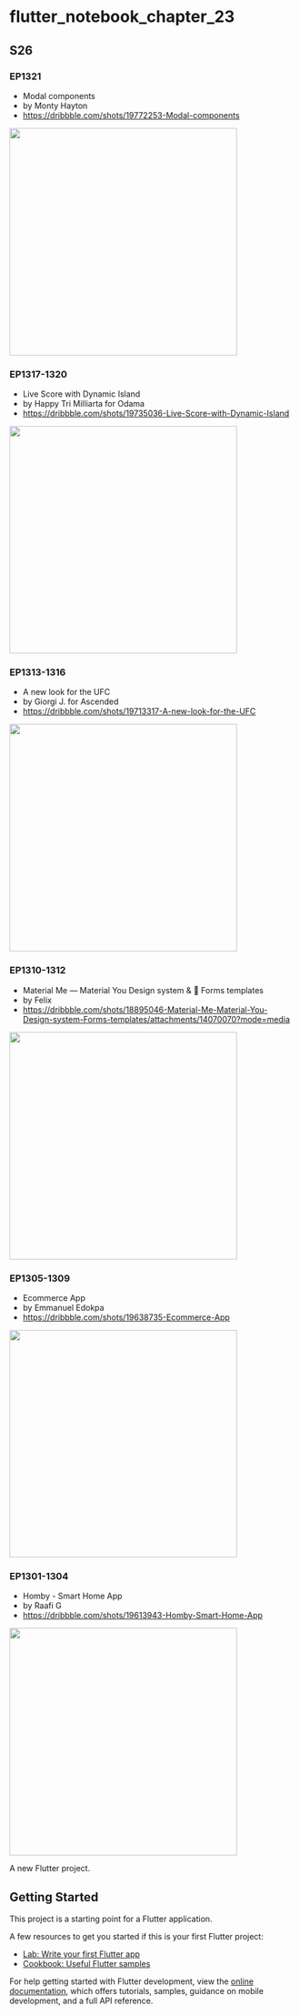 # flutter_notebook_chapter_23

## S26

### EP1321

- Modal components
- by Monty Hayton
- https://dribbble.com/shots/19772253-Modal-components

<img src="https://cdn.dribbble.com/userupload/3910821/file/original-3adeb3b9cabf99102bf3ba71d648c554.png?compress=1&resize=1600x1200" width="400px"/>

### EP1317-1320

- Live Score with Dynamic Island
- by Happy Tri Milliarta for Odama
- https://dribbble.com/shots/19735036-Live-Score-with-Dynamic-Island

<img src="https://cdn.dribbble.com/userupload/3877267/file/original-58f3ad73f06735c0f88b75b81c3caf7b.png?compress=1&resize=1600x1200" width="400px"/>

### EP1313-1316

- A new look for the UFC
- by Giorgi J. for Ascended
- https://dribbble.com/shots/19713317-A-new-look-for-the-UFC

<img src="https://cdn.dribbble.com/userupload/3858410/file/original-e962ece67a644f6bbee470084475696d.png?compress=1&resize=1200x900" width="400px"/>

### EP1310-1312

- Material Me — Material You Design system & 💬 Forms templates
- by Felix
- https://dribbble.com/shots/18895046-Material-Me-Material-You-Design-system-Forms-templates/attachments/14070070?mode=media

<img src="https://cdn.dribbble.com/users/1047314/screenshots/18895046/media/3a8e189efb0cdba805fec058a2db617c.jpg" width="400px"/>

### EP1305-1309

- Ecommerce App
- by Emmanuel Edokpa
- https://dribbble.com/shots/19638735-Ecommerce-App

<img src="https://cdn.dribbble.com/userupload/3793994/file/original-2c929bda0d6cdc64d9cdf27846f64113.jpg?compress=1&resize=1200x900" width="400px"/>

### EP1301-1304

- Homby - Smart Home App
- by Raafi G
- https://dribbble.com/shots/19613943-Homby-Smart-Home-App

<img src="https://cdn.dribbble.com/userupload/3772683/file/original-af4799a6c5239b4028fe72063ae07ec0.png?compress=1&resize=1024x768" width="400px"/>


A new Flutter project.

## Getting Started

This project is a starting point for a Flutter application.

A few resources to get you started if this is your first Flutter project:

- [Lab: Write your first Flutter app](https://docs.flutter.dev/get-started/codelab)
- [Cookbook: Useful Flutter samples](https://docs.flutter.dev/cookbook)

For help getting started with Flutter development, view the
[online documentation](https://docs.flutter.dev/), which offers tutorials, samples, guidance on
mobile development, and a full API reference.
